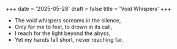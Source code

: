 +++
date = '2025-05-28'
draft = false
title = 'Void Whispers'
+++

- The void whispers screams in the silence,
- Only for me to feel, to drown in its call,
- I reach for the light beyond the abyss,
- Yet my hands fall short, never reaching far.
